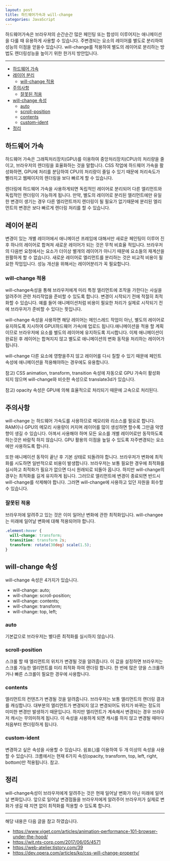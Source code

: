 ```yaml
---
layout: post
title: 하드웨어가속과 will-change
categories: JavaScript
---
```


하드웨어가속은 브라우저의 순간순간 많은 페인팅 또는 합성이 이루어지는 애니메이션을 다룰 때 유용하게 사용할 수 있습니다. 주변경되는 요소의 레이어를 별도로 분리하여 성능의 이점을 얻을수 있습니다. will-change를 적용하여 별도의 레이어로 분리하는 방법도 렌더링성능을 높이기 위한 한가지 방안입니다.

<hr />

<!-- vscode-markdown-toc -->

- [하드웨어 가속](#하드웨어-가속)
- [레이어 분리](#레이어-분리)
  - [will-change 적용](#will-change-적용)
- [주의사항](#주의사항)
  - [잘못된 적용](#잘못된-적용)
- [will-change 속성](#will-change-속성)
  - [auto](#auto)
  - [scroll-position](#scroll-position)
  - [contents](#contents)
  - [custom-ident](#custom-ident)
- [정리](#정리)

<!-- vscode-markdown-toc-config
	numbering=false
	autoSave=true
	/vscode-markdown-toc-config -->
<!-- /vscode-markdown-toc -->

## <a name='하드웨어-가속'></a>하드웨어 가속

하드웨어 가속은 그래픽처리장치(GPU)를 이용하여 중앙처리장치(CPU)의 처리량을 줄이고, 브라우저의 렌더링을 효율화하는 것을 말합니다. CSS 작업에 하드웨어 가속을 활성화하면, GPU에 처리를 분담하여 CPU의 처리량이 줄일 수 있기 때문에 처리속도가 빨라지고 웹페이지의 렌더링을 보다 빠르게 할 수 있습니다.

렌더링에 하드웨어 가속을 사용하게되면 독립적인 레이어로 분리되어 다른 엘리먼트와 독립적인 렌더링이 가능하게 됩니다. 만약, 별도의 레이어로 분리된 엘리먼트에만 유일한 변경이 생기는 경우 다른 엘리먼트까지 렌더링이 될 필요가 없기때문에 분리된 엘리먼트의 변경은 보다 빠르게 렌더링 처리를 할 수 있습니다.

## <a name='레이어-분리'></a>레이어 분리

변경이 있는 개별 레이어에서 애니메이션 프레임에 대해서만 새로운 페인팅이 이루어 진 후 하나의 레이어로 합쳐져 새로운 레이어가 되는 것은 무척 비효율 적입니다. 브라우저의 다음번 요청에서는 요소가 더이상 별개의 레이어가 아니기 때문에 요소들의 재계산을 원활하게 할 수 없습니다. 새로운 레이어로 엘리먼트를 분리하는 것은 비교적 비용이 필요한 작업입니다. 성능 개선을 위해서는 레이어분리가 꼭 필요합니다.

### <a name='will-change-적용'></a>will-change 적용

will-change속성을 통해 브라우저에게 미리 특정 엘리먼트에 조작을 가한다는 사실을 알려주어 관련 처리작업을 준비할 수 있도록 합니다. 변경이 시작되기 전에 적절히 최적화할 수 있습니다. 예를 들어 애니메이션처럼 비용이 필요한 처리가 실제로 시작되기 전에 브라우저가 준비할 수 있다는 뜻입니다.

will-change 속성을 사용하면 해당 레이어는 메인스레드 작업이 아닌, 별도의 레이어로 유지하도록 지시하여 GPU(하드웨어 가속)에 업로드 됩니다.애니메이션을 적용 할 계획이므로 브라우저에 요소를 별도의 레이어에 유지하도록 지시합니다. 이제 애니메이션이 완료된 후 레이어는 합쳐지지 않고 별도로 애니메이션의 변화 동작을 처리하는 레이어가 됩니다.

will-change 다른 요소에 영향을주지 않고 레이어를 다시 칠할 수 있기 때문에 페인트 속성에 애니메이션을 적용해야하는 경우에도 유용합니다.

참고) CSS animation, transform, transition 속성에 자동으로 GPU 가속이 활성화 되지 않으며 will-change와 비슷한 속성으로 translate3d가 있습니다.

참고) opacity 속성은 GPU에 의해 효율적으로 처리되기 때문에 고속으로 처리된다.

## <a name='주의사항'></a>주의사항

will-change 는 하드웨어 가속도를 사용하므로 메모리와 리소스를 필요로 합니다. RAM이나 GPU의 메모리 사용량이 커지며 레이어를 많이 생성하면 할수록 그만큼 악영향이 생길 수 있습니다. 아껴서 사용해야 하며 모든 요소를 개별 레이어로만 동작하도록 하는것은 바람직 하지 않습니다. GPU 활용의 이점을 높일 수 있도록 자주변경되는 요소에만 사용하도록 합니다.

또한 애니메이션 동작이 끝난 후 기본 상태로 되돌려야 합니다. 브라우저가 변화에 최적화를 시도하면 일반적으로 비용이 발생합니다. 브라우저는 보통 필요한 경우에 최적화를 실시하고 최적화가 필요가 없으면 다시 원래되로 되돌아 옵니다. 하지만 will-change의 경우는 최적화를 길게 유지하게 됩니다. 그러므로 엘리먼트에 변경이 종료되면 반드시 will-change를 삭제해야 합니다. 그러면 will-change에 사용하고 있던 자원을 회수할 수 있습니다.

### <a name='잘못된-적용'></a>잘못된 적용

브라우저에 알려주고 있는 것은 이미 일어난 변화에 관한 최적화입니다. will-changee는 미래에 일어날 변화에 대해 적용되어야 합니다.

```css
.element:hover {
  will-change: transform;
  transition: transform 2s;
  transform: rotate(30deg) scale(1.5);
}
```

## <a name='will-change-속성'></a>will-change 속성

will-change 속성은 4가지가 있습니다.

- will-change: auto;
- will-change: scroll-position;
- will-change: contents;
- will-change: transform;
- will-change: top, left;

### <a name='auto'></a>auto

기본값으로 브라우저는 별다른 최적화를 실시하지 않습니다.

### <a name='scroll-position'></a>scroll-position

스크롤 할 때 엘리먼트의 위치가 변경될 것을 알려줍니다. 이 값을 설정하면 브라우저는 스크롤 가능한 엘리먼트를 미리 최적화 하여 랜더링 합니다. 한 번에 많은 양을 스크롤하거나 빠른 스크롤이 필요한 경우에 사용합니다.

### <a name='contents'></a>contents

엘리먼트의 컨텐츠가 변경될 것을 알려줍니다. 브라우저는 보통 엘리먼트의 랜더링 결과를 캐싱합니다. 대부분의 엘리먼트가 변경되지 않고 변경되어도 위치가 바뀌는 정도의 미미한 변경만 발생하기 때문입니다. 하지만 엘리먼트가 계속해서 변경되는 경우 브라우저 캐시는 무의미하게 됩니다. 이 속성을 사용하게 되면 캐시를 하지 않고 변경될 때마다 처음부터 랜더링하게 됩니다.

### <a name='custom-ident'></a>custom-ident

변경하고 싶은 속성을 사용할 수 있습니다. 쉼표(,)를 이용하여 두 개 이상의 속성을 사용할 수 있습니다. 크롬에서는 현재 6가지 속성(opacity, transform, top, left, right, bottom)만 적용됩니다. 참고.

## <a name='정리'></a>정리

will-change속성이 브라우저에게 알려주는 것은 현재 일어날 변화가 아닌 미래에 일어날 변화입니다. 앞으로 일어날 변경점들을 브라우저에게 알려주어 브라우저가 실제로 변화가 생길 때 지연 없이 최적화를 적용할 수 있도록 합니다.

---

해당 내용은 다음 글을 참고 하였습니다.

- https://www.viget.com/articles/animation-performance-101-browser-under-the-hood/
- https://wit.nts-corp.com/2017/06/05/4571
- https://web-atelier.tistory.com/39
- https://dev.opera.com/articles/ko/css-will-change-property/